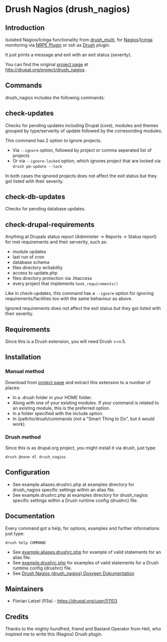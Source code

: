 # Drush Nagios (drush_nagios)

## Introduction

Isolated Nagios/Icinga functionality from [drush_multi][1],
for [Nagios][2]/[Icinga][3] monitoring via [NRPE Plugin][4] or ssh as [Drush][5] plugin. 

It just prints a message and exit with an exit status (severity).

You can find the original [project page][6] at http://drupal.org/project/drush_nagios .

## Commands

drush_nagios includes the following commands:

## check-updates

Checks for pending updates including Drupal (core), modules and themes grouped by type/serverity of update followed by the corresonding modules.

This command has 2 option to ignore projects.
- Via `--ignore` option, followed by project or comma seperated list of projects
- Or via `--ignore-locked` option, which ignores project that are locked via `drush pm-update --lock`

In both cases the ignored projects does not affect the exit status but they got listed with their severity.

## check-db-updates

Checks for pending database updates.

## check-drupal-requirements

Anything at Drupals status report (Administer -> Reports -> Status report)
for met requirements and their serverity, such as:
- module updates
- last run of cron
- database schema
- files directory writability
- access to update.php
- files directory protection via .htaccess
- every project that implements `hook_requirements()`

Like in check-updates, this command has a `--ignore` option for ignoring requirements/facilities too with the same behaviour as above.

Ignored requirements does not affect the exit status but they got listed with their severity.

## Requirements

Since this is a Drush extension, you will need Drush >=v.5.

## Installation

### Manual method

Download from [project page][6] and extract this extension to a number of places:

- In a .drush folder in your HOME folder.
- Along with one of your existing modules. If your command is related to an existing module, this is the preferred option.
- In a folder specified with the include option.
- In /path/to/drush/commands (not a "Smart Thing to Do", but it would work).

### Drush method 

Since this is as drupal.org project, you might install it via drush, just type:
	
    drush @none dl drush_nagios

## Configuration

- See example.aliases.drushrc.php at examples directory for drush_nagios specific settings within an alias file.
- See example.drushrc.php at examples directory for drush_nagios specific settings within a Drush runtime config (drushrc) file.

## Documentation

Every command got a help, for options, examples and further informations just type:

    drush help COMMAND

- See [example.aliases.drushrc.php][7] for example of valid statements for an alias file.
- See [example.drushrc.php][8] for examples of valid statements for a Drush runtime config (drushrc) file.
- See [Drush Nagios (drush_nagios) Doxygen Dokumentation][9]

## Maintainers

- Florian Latzel (fl3a) - https://drupal.org/user/51103

## Credits

Thanks to the mighty hundfred, friend and Bastard Operator from Hell,
who inspired me to write this (Nagios) Drush plugin.

[1]:http://drupal.org/project/drush_multi
[2]:http://en.wikipedia.org/wiki/Nagios
[3]:http://en.wikipedia.org/wiki/Icinga
[4]:http://en.wikipedia.org/wiki/Nagios#NRPE
[5]:http://drush.ws
[6]:http://drupal.org/project/drush_nagios
[7]:http://api.drush.org/api/drush/examples%21example.aliases.drushrc.php/5.x
[8]:http://api.drush.org/api/drush/examples%21example.drushrc.php/5.x
[9]:http://is-loesungen.de/docu/drush_nagios/index.html